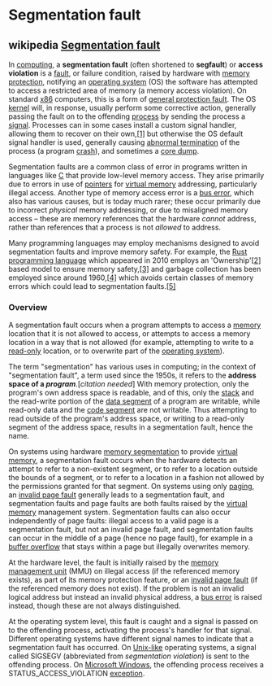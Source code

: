# Segmentation fault



## wikipedia [Segmentation fault](https://en.wikipedia.org/wiki/Segmentation_fault)

In [computing](https://en.wikipedia.org/wiki/Computing), a **segmentation fault** (often shortened to **segfault**) or **access violation** is a [fault](https://en.wikipedia.org/wiki/Fault_(computing)), or failure condition, raised by hardware with [memory protection](https://en.wikipedia.org/wiki/Memory_protection), notifying an [operating system](https://en.wikipedia.org/wiki/Operating_system) (OS) the software has attempted to access a restricted area of memory (a memory access violation). On standard [x86](https://en.wikipedia.org/wiki/X86) computers, this is a form of [general protection fault](https://en.wikipedia.org/wiki/General_protection_fault). The OS [kernel](https://en.wikipedia.org/wiki/Kernel_(computing)) will, in response, usually perform some corrective action, generally passing the fault on to the offending [process](https://en.wikipedia.org/wiki/Process_(computing)) by sending the process a [signal](https://en.wikipedia.org/wiki/Signal_(computing)). Processes can in some cases install a custom signal handler, allowing them to recover on their own,[[1\]](https://en.wikipedia.org/wiki/Segmentation_fault#cite_note-Peter_Van_der_Linden-1) but otherwise the OS default signal handler is used, generally causing [abnormal termination](https://en.wikipedia.org/wiki/Abnormal_termination) of the process (a program [crash](https://en.wikipedia.org/wiki/Crash_(computing))), and sometimes a [core dump](https://en.wikipedia.org/wiki/Core_dump).

Segmentation faults are a common class of error in programs written in languages like [C](https://en.wikipedia.org/wiki/C_(programming_language)) that provide low-level memory access.  They arise primarily due to errors in use of [pointers](https://en.wikipedia.org/wiki/Pointer_(computer_programming)) for [virtual memory](https://en.wikipedia.org/wiki/Virtual_memory) addressing, particularly illegal access. Another type of memory access error is a [bus error](https://en.wikipedia.org/wiki/Bus_error), which also has various causes, but is today much rarer; these occur primarily due to incorrect *physical* memory addressing, or due to misaligned memory access – these are memory references that the hardware *cannot* address, rather than references that a process is not *allowed* to address.

Many programming languages may employ mechanisms designed to avoid segmentation faults and improve memory safety. For example, the [Rust programming language](https://en.wikipedia.org/wiki/Rust_(programming_language)) which appeared in 2010 employs an 'Ownership'[[2\]](https://en.wikipedia.org/wiki/Segmentation_fault#cite_note-2) based model to ensure memory safety,[[3\]](https://en.wikipedia.org/wiki/Segmentation_fault#cite_note-3) and garbage collection has been employed since around 1960,[[4\]](https://en.wikipedia.org/wiki/Segmentation_fault#cite_note-4) which avoids certain classes of memory errors which could lead to segmentation faults.[[5\]](https://en.wikipedia.org/wiki/Segmentation_fault#cite_note-5)

### Overview

A segmentation fault occurs when a program attempts to access a [memory](https://en.wikipedia.org/wiki/Computer_memory) location that it is not allowed to access, or attempts to access a memory location in a way that is not allowed (for example, attempting to write to a [read-only](https://en.wikipedia.org/wiki/Read-only_memory) location, or to overwrite part of the [operating system](https://en.wikipedia.org/wiki/Operating_system)).

The term "segmentation" has various uses in computing; in the context of "segmentation fault", a term used since the 1950s, it refers to the **address space of a *program***.[*citation needed*] With memory protection, only the program's own address space is readable, and of this, only the [stack](https://en.wikipedia.org/wiki/Call_stack) and the read-write portion of the [data segment](https://en.wikipedia.org/wiki/Data_segment) of a program are writable, while read-only data and the [code segment](https://en.wikipedia.org/wiki/Code_segment) are not writable. Thus attempting to read outside of the program's address space, or writing to a read-only segment of the address space, results in a segmentation fault, hence the name.

On systems using hardware [memory segmentation](https://en.wikipedia.org/wiki/Memory_segmentation) to provide [virtual memory](https://en.wikipedia.org/wiki/Virtual_memory), a segmentation fault occurs when the hardware detects an attempt to refer to a non-existent segment, or to refer to a location outside the bounds of a segment, or to refer to a location in a fashion not allowed by the permissions granted for that segment. On systems using only [paging](https://en.wikipedia.org/wiki/Paging), an [invalid page fault](https://en.wikipedia.org/wiki/Invalid_page_fault) generally leads to a segmentation fault, and segmentation faults and page faults are both faults raised by the [virtual memory](https://en.wikipedia.org/wiki/Virtual_memory) management system. Segmentation faults can also occur independently of page faults: illegal access to a valid page is a segmentation fault, but not an invalid page fault, and segmentation faults can occur in the middle of a page (hence no page fault), for example in a [buffer overflow](https://en.wikipedia.org/wiki/Buffer_overflow) that stays within a page but illegally overwrites memory.

At the hardware level, the fault is initially raised by the [memory management unit](https://en.wikipedia.org/wiki/Memory_management_unit) (MMU) on illegal access (if the referenced memory exists), as part of its memory protection feature, or an [invalid page fault](https://en.wikipedia.org/wiki/Invalid_page_fault) (if the referenced memory does not exist). If the problem is not an invalid logical address but instead an invalid physical address, a [bus error](https://en.wikipedia.org/wiki/Bus_error) is raised instead, though these are not always distinguished.

At the operating system level, this fault is caught and a signal is passed on to the offending process, activating the process's handler for that signal. Different operating systems have different signal names to indicate that a segmentation fault has occurred. On [Unix-like](https://en.wikipedia.org/wiki/Unix-like) operating systems, a signal called SIGSEGV (abbreviated from *segmentation violation*) is sent to the offending process. On [Microsoft Windows](https://en.wikipedia.org/wiki/Microsoft_Windows), the offending process receives a STATUS_ACCESS_VIOLATION [exception](https://en.wikipedia.org/wiki/Exception_handling).

